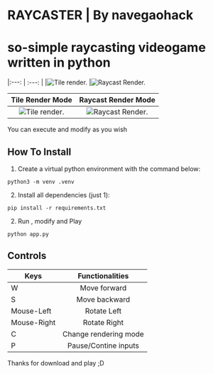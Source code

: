 # RAYCASTER | By navegaohack
# so-simple raycasting videogame written in python
|:---: | :---: |
|![Tile render.](/raycast1.png "Tile render mode.") |![Raycast Render.](/raycast2.png "Raycast render mode.")

| Tile Render Mode | Raycast Render Mode |
|:---: | :---: |
|![Tile render.](/raycast1.png "Tile render mode.") |![Raycast Render.](/raycast2.png "Raycast render mode.")

You can execute and modify as you wish

## How To Install

1. Create a virtual python environment with the command below:
```
python3 -m venv .venv
```

2. Install all dependencies (just 1):
```
pip install -r requirements.txt
```

2. Run , modify and Play
```
python app.py
```

## Controls

| Keys | Functionalities |
| ------------- |:-------------:|
| W      | Move forward |
| S      | Move backward |
| Mouse-Left | Rotate Left |
| Mouse-Right | Rotate Right |
| C      | Change rendering mode |
| P      | Pause/Contine inputs |

Thanks for download and play ;D